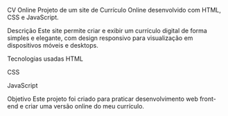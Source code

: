 CV Online
Projeto de um site de Currículo Online desenvolvido com HTML, CSS e JavaScript.

Descrição
Este site permite criar e exibir um currículo digital de forma simples e elegante, com design responsivo para visualização em dispositivos móveis e desktops.

Tecnologias usadas
HTML

CSS

JavaScript

Objetivo
Este projeto foi criado para praticar desenvolvimento web front-end e criar uma versão online do meu currículo.

